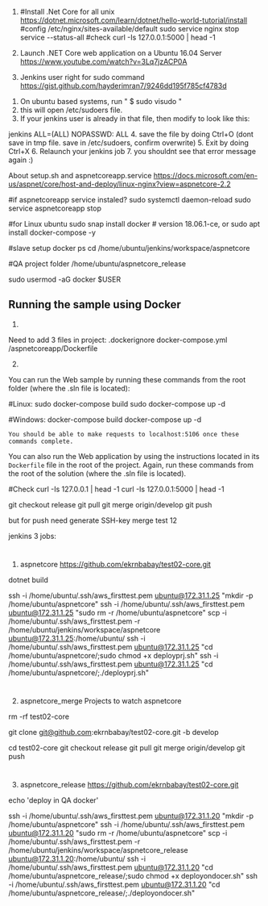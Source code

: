 1) #Install .Net Core for all unix
https://dotnet.microsoft.com/learn/dotnet/hello-world-tutorial/install
#config
/etc/nginx/sites-available/default
sudo service nginx stop
service --status-all
#check
curl -Is 127.0.0.1:5000 | head -1

2) Launch .NET Core web application on a Ubuntu 16.04 Server
https://www.youtube.com/watch?v=3Lq7jzACP0A


3) Jenkins user right for sudo command
https://gist.github.com/hayderimran7/9246dd195f785cf4783d

1. On ubuntu based systems, run " $ sudo visudo "
2. this will open /etc/sudoers file.
3. If your jenkins user is already in that file, then modify to look like this:

jenkins ALL=(ALL) NOPASSWD: ALL
4. save the file by doing Ctrl+O  (dont save in tmp file. save in /etc/sudoers, confirm overwrite)
5. Exit by doing Ctrl+X
6. Relaunch your jenkins job 
7. you shouldnt see that error message again :)

About setup.sh and aspnetcoreapp.service
https://docs.microsoft.com/en-us/aspnet/core/host-and-deploy/linux-nginx?view=aspnetcore-2.2


#if aspnetcoreapp service instaled? 
sudo systemctl daemon-reload
sudo service aspnetcoreapp stop

#for Linux ubuntu
sudo snap install docker          # version 18.06.1-ce, or
sudo apt  install docker-compose -y

#slave setup docker ps
cd /home/ubuntu/jenkins/workspace/aspnetcore

#QA project folder
/home/ubuntu/aspnetcore_release

sudo usermod -aG docker $USER

 ## Running the sample using Docker
 1)
 Need to add 3 files in project:
 .dockerignore
 docker-compose.yml
 /aspnetcoreapp/Dockerfile
 
 2)
You can run the Web sample by running these commands from the root folder (where the .sln file is located):

#Linux:
sudo docker-compose build
sudo docker-compose up -d

#Windows:
docker-compose build
docker-compose up -d

```
You should be able to make requests to localhost:5106 once these commands complete.
```
You can also run the Web application by using the instructions located in its `Dockerfile` file in the root of the project. Again, run these commands from the root of the solution (where the .sln file is located).

#Check
curl -Is 127.0.0.1 | head -1
curl -Is 127.0.0.1:5000 | head -1



git checkout release
git pull
git merge origin/develop
git push

but for push need generate SSH-key
merge test 12

jenkins 3 jobs:
#
1) aspnetcore
https://github.com/ekrnbabay/test02-core.git

dotnet build

ssh -i /home/ubuntu/.ssh/aws_firsttest.pem ubuntu@172.31.1.25 "mkdir -p /home/ubuntu/aspnetcore"
ssh -i /home/ubuntu/.ssh/aws_firsttest.pem ubuntu@172.31.1.25 "sudo rm -r /home/ubuntu/aspnetcore"
scp -i /home/ubuntu/.ssh/aws_firsttest.pem -r /home/ubuntu/jenkins/workspace/aspnetcore ubuntu@172.31.1.25:/home/ubuntu/
ssh -i /home/ubuntu/.ssh/aws_firsttest.pem ubuntu@172.31.1.25 "cd /home/ubuntu/aspnetcore/;sudo chmod +x deployprj.sh"
ssh -i /home/ubuntu/.ssh/aws_firsttest.pem ubuntu@172.31.1.25 "cd /home/ubuntu/aspnetcore/;./deployprj.sh"

#
2) aspnetcore_merge
Projects to watch	aspnetcore


rm -rf test02-core

git clone git@github.com:ekrnbabay/test02-core.git -b develop

cd test02-core
git checkout release
git pull
git merge origin/develop
git push

#
3) aspnetcore_release
https://github.com/ekrnbabay/test02-core.git

echo 'deploy in QA docker'

ssh -i /home/ubuntu/.ssh/aws_firsttest.pem ubuntu@172.31.1.20 "mkdir -p /home/ubuntu/aspnetcore"
ssh -i /home/ubuntu/.ssh/aws_firsttest.pem ubuntu@172.31.1.20 "sudo rm -r /home/ubuntu/aspnetcore"
scp -i /home/ubuntu/.ssh/aws_firsttest.pem -r /home/ubuntu/jenkins/workspace/aspnetcore_release ubuntu@172.31.1.20:/home/ubuntu/
ssh -i /home/ubuntu/.ssh/aws_firsttest.pem ubuntu@172.31.1.20 "cd /home/ubuntu/aspnetcore_release/;sudo chmod +x deployondocer.sh"
ssh -i /home/ubuntu/.ssh/aws_firsttest.pem ubuntu@172.31.1.20 "cd /home/ubuntu/aspnetcore_release/;./deployondocer.sh"

